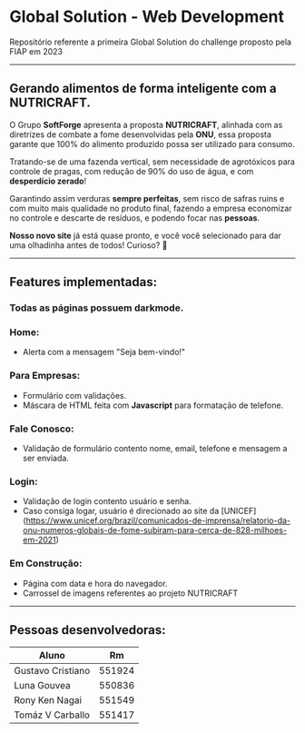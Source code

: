 # Global Solution - Web Development
Repositório referente a primeira Global Solution do challenge proposto pela FIAP em 2023

---

## Gerando alimentos de forma inteligente com a **NUTRICRAFT**.

O Grupo **SoftForge** apresenta a proposta **NUTRICRAFT**, alinhada com as diretrizes de combate a fome desenvolvidas pela **ONU**, essa proposta garante que 100% do alimento produzido possa ser utilizado para consumo.

Tratando-se de uma fazenda vertical, sem necessidade de agrotóxicos para controle de pragas, com redução de 90% do uso de água, e com **desperdício zerado**!

Garantindo assim verduras **sempre perfeitas**, sem risco de safras ruins e com muito mais qualidade no produto final, fazendo a empresa economizar no controle e descarte de resíduos, e podendo focar nas **pessoas**.

**Nosso novo site** já está quase pronto, e você você selecionado para dar uma olhadinha antes de todos! Curioso? 🚀

---

## Features implementadas:

### Todas as páginas possuem darkmode.

### Home:

* Alerta com a mensagem "Seja bem-vindo!"

### Para Empresas:

* Formulário com validações.
* Máscara de HTML feita com **Javascript** para formatação de telefone.

### Fale Conosco:

* Validação de formulário contento nome, email, telefone e mensagem a ser enviada.

### Login:

* Validação de login contento usuário e senha.
* Caso consiga logar, usuário é direcionado ao site da [UNICEF] (https://www.unicef.org/brazil/comunicados-de-imprensa/relatorio-da-onu-numeros-globais-de-fome-subiram-para-cerca-de-828-milhoes-em-2021)


### Em Construção:

* Página com data e hora do navegador.
* Carrossel de imagens referentes ao projeto NUTRICRAFT

--- 

## Pessoas desenvolvedoras:

| Aluno  | Rm |
| ----------------- | ------------- |
| Gustavo Cristiano | 551924  |
| Luna Gouvea  | 550836  |
| Rony Ken Nagai  | 551549  |
| Tomáz V Carballo | 551417  |



